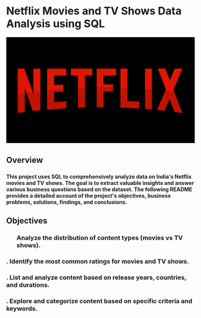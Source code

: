 # Netflix Movies and TV Shows Data Analysis using SQL

![Netflix Logo](https://github.com/joyuwaoma/netflix_sql_project/blob/main/netflix-5947489_1280.png)

## Overview
### <h4> This project uses SQL to comprehensively analyze data on India's Netflix movies and TV shows. The goal is to extract valuable insights and answer various business questions based on the dataset. The following README provides a detailed account of the project's objectives, business problems, solutions, findings, and conclusions. </h4>

## Objectives
### <ol> Analyze the distribution of content types (movies vs TV shows). </ol>
### . Identify the most common ratings for movies and TV shows.
### . List and analyze content based on release years, countries, and durations.
### . Explore and categorize content based on specific criteria and keywords.

